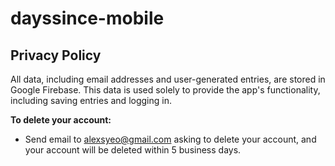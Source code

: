 # dayssince-mobile

## Privacy Policy
All data, including email addresses and user-generated entries, are stored in Google Firebase. This data is used solely to provide the app's functionality, including saving entries and logging in.

**To delete your account:**
- Send email to alexsyeo@gmail.com asking to delete your account, and your account will be deleted within 5 business days.
